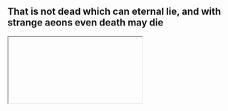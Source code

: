 ## That is not dead which can eternal lie, and with strange aeons even death may die

<iframe> src="https://uploads.knightlab.com/storymapjs/ed36603274e675c1e90073084bff8be3/husitske-valky/index.html" <width=800 height=600></iframe>

